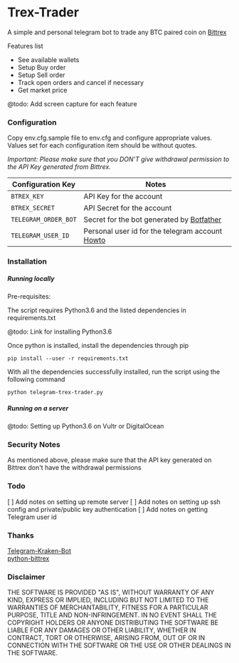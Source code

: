 # Trex-Trader

A simple and personal telegram bot to trade any BTC paired coin on [Bittrex](https://bittrex.com) 

Features list

* See available wallets 
* Setup Buy order 
* Setup Sell order
* Track open orders and cancel if necessary
* Get market price

@todo: Add screen capture for each feature

### Configuration

Copy env.cfg.sample file to env.cfg and configure appropriate values. 
Values set for each configuration item should be without quotes. 

*_Important:_ Please make sure that you DON'T give withdrawal permission to the API Key generated from Bittrex.*

|Configuration Key | Notes  | 
|---|---|
| `BTREX_KEY`  |  API Key for the account | 
| `BTREX_SECRET`  | API Secret for the account |
| `TELEGRAM_ORDER_BOT`  | Secret for the bot generated by [Botfather](https://telegram.me/BotFather) |
| `TELEGRAM_USER_ID`  | Personal user id for the telegram account [Howto](https://stackoverflow.com/questions/32683992/find-out-my-own-user-id-for-sending-a-message-with-telegram-api/32777943) |


### Installation

##### Running locally

Pre-requisites:

The script requires Python3.6 and the listed dependencies in requirements.txt

@todo: Link for installing Python3.6

Once python is installed, install the dependencies through pip

```
pip install --user -r requirements.txt
```

With all the dependencies successfully installed, run the script using the following command

```
python telegram-trex-trader.py
```

##### Running on a server

@todo: Setting up Python3.6 on Vultr or DigitalOcean

### Security Notes

As mentioned above, please make sure that the API key generated on Bittrex don't have the withdrawal permissions

### Todo

[ ] Add notes on setting up remote server 
[ ] Add notes on setting up ssh config and private/public key authentication 
[ ] Add notes on getting Telegram user id 

### Thanks

[Telegram-Kraken-Bot](https://github.com/Endogen/Telegram-Kraken-Bot/)  
[python-bittrex](https://github.com/ericsomdahl/python-bittrex)

### Disclaimer

THE SOFTWARE IS PROVIDED "AS IS", WITHOUT WARRANTY OF ANY KIND, EXPRESS OR IMPLIED, INCLUDING BUT NOT LIMITED TO THE WARRANTIES OF MERCHANTABILITY, FITNESS FOR A PARTICULAR PURPOSE, TITLE AND NON-INFRINGEMENT. IN NO EVENT SHALL THE COPYRIGHT HOLDERS OR ANYONE DISTRIBUTING THE SOFTWARE BE LIABLE FOR ANY DAMAGES OR OTHER LIABILITY, WHETHER IN CONTRACT, TORT OR OTHERWISE, ARISING FROM, OUT OF OR IN CONNECTION WITH THE SOFTWARE OR THE USE OR OTHER DEALINGS IN THE SOFTWARE.
